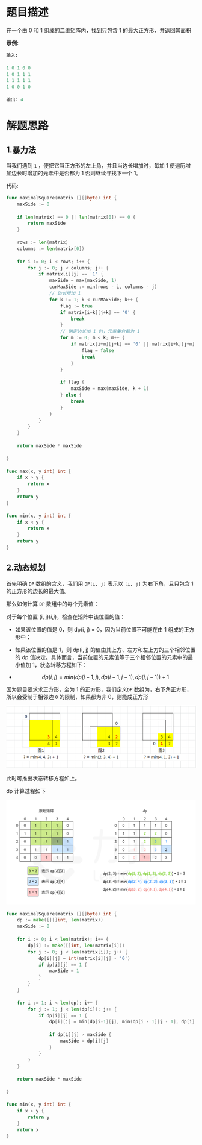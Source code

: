 # 题目描述

在一个由 0 和 1 组成的二维矩阵内，找到只包含 1 的最大正方形，并返回其面积

**示例:**

```fortran
输入: 

1 0 1 0 0
1 0 1 1 1
1 1 1 1 1
1 0 0 1 0

输出: 4
```

# 解题思路

## 1.暴力法

当我们遇到 `1` ，便把它当正方形的左上角，并且当边长增加时，每加 1 便遍历增加边长时增加的元素中是否都为 1 否则继续寻找下一个 1。

代码:

``` go
func maximalSquare(matrix [][]byte) int {
    maxSide := 0

    if len(matrix) == 0 || len(matrix[0]) == 0 {
        return maxSide
    }

    rows := len(matrix)
    columns := len(matrix[0])

    for i := 0; i < rows; i++ {
        for j := 0; j < columns; j++ {
            if matrix[i][j] == '1' {
                maxSide = max(maxSide, 1)
                curMaxSide := min(rows - i, columns - j)
                // 边长增加 1
                for k := 1; k < curMaxSide; k++ {
                    flag := true
                    if matrix[i+k][j+k] == '0' {
                        break
                    }
					// 确定边长加 1 时，元素集合都为 1
                    for m := 0; m < k; m++ {
                        if matrix[i+m][j+k] == '0' || matrix[i+k][j+m] == '0' {
                            flag = false
                            break
                        }
                    }

                    if flag {
                        maxSide = max(maxSide, k + 1)
                    } else {
                        break
                    }
                }
            }
        }
    }

    return maxSide * maxSide

}

func max(x, y int) int {
    if x > y {
        return x
    }
    return y
}

func min(x, y int) int {
    if x < y {
        return x
    }
    return y
}
```

## 2.动态规划

 首先明确 `DP` 数组的含义，我们用 `DP[i, j]` 表示以 `[i, j]` 为右下角，且只包含 1 的正方形的边长的最大值。

那么如何计算 `DP` 数组中的每个元素值：

对于每个位置 (i, j)(*i*,*j*)，检查在矩阵中该位置的值：

-   如果该位置的值是 0，则 dp(i, j) = 0，因为当前位置不可能在由 1 组成的正方形中；

-   如果该位置的值是 1，则 dp(i, j) 的值由其上方、左方和左上方的三个相邻位置的 dp 值决定。具体而言，当前位置的元素值等于三个相邻位置的元素中的最小值加 1，状态转移方程如下：

-   $$
    dp(i, j)=min(dp(i−1, j), dp(i−1, j−1), dp(i, j−1))+1
    $$

    

因为题目要求求正方形，全为 1 的正方形，我们定义`DP` 数组为，右下角正方形，所以会受制于相邻边 `0` 的限制，如果都为非 0，则能成正方形

![image.png](.images/8c4bf78cf6396c40291e40c25d34ef56bd524313c2aa863f3a20c1f004f32ab0-image.png)

此时可推出状态转移方程如上。

dp 计算过程如下

![fig1](.images/221_fig1.png)

```go
func maximalSquare(matrix [][]byte) int {
    dp := make([][]int, len(matrix))
    maxSide := 0
    
    for i := 0; i < len(matrix); i++ {
        dp[i] := make([]int, len(matrix[i]))
        for j := 0; j < len(matrix[i]); j++ {
            dp[i][j] = int(matrix[i][j] - '0')
            if dp[i][j] == 1 {
                maxSide = 1
            }
        }
    }
    
    for i := 1; i < len(dp); i++ {
        for j := 1; j < len(dp[i]); j++ {
            if dp[i][j] == 1 {
                dp[i][j] = min(dp[i-1][j], min(dp[i - 1][j - 1], dp[i][j - 1])) + 1
                
                if dp[i][j] > maxSide {
                    maxSide = dp[i][j]
                }
            }
        }
    }
    
    return maxSide * maxSide

}

func min(x, y int) int {
    if x > y {
        return y
    }
    return x
}
```

